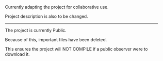 Currently adapting the project for collaborative use.

Project description is also to be changed.

______________________

The project is currently Public.

Because of this, important files have been deleted.

This ensures the project will NOT COMPILE if a public observer were to download it. 
